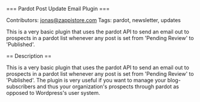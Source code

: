 === Pardot Post Update Email Plugin ===

Contributors: jonas@zappistore.com
Tags: pardot, newsletter, updates

This is a very basic plugin that uses the pardot API to send an email out to prospects in a pardot list whenever any post is set from 'Pending Review' to 'Published'.

== Description ==

This is a very basic plugin that uses the pardot API to send an email out to prospects in a pardot list whenever any post is set from 'Pending Review' to 'Published'. The plugin is very useful if you want to manage your blog-subscribers and thus your organization's prospects through pardot as opposed to Wordpress's user system. 
